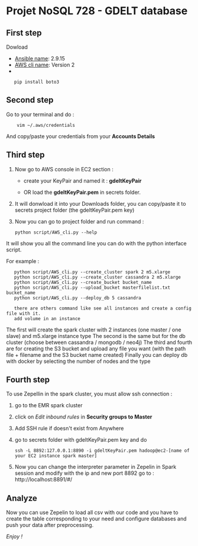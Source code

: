 # Projet NoSQL 728 - GDELT database

## First step
Dowload 
* [Ansible name](https://docs.ansible.com/ansible/latest/installation_guide/intro_installation.html): 2.9.15
* [AWS cli name](https://example.com): Version 2
*
           
       pip install boto3
## Second step

Go to your terminal and do :

        vim ~/.aws/credentials
        
 And copy/paste your credentials from your **Accounts Details**

## Third step
1. Now go to AWS console in EC2 section :

    - create your KeyPair and named it : **gdeltKeyPair** 

    - OR load the **gdeltKeyPair.pem** in secrets folder.

2. It will donwload it into your Downloads folder, you can copy/paste it to secrets project folder (the gdeltKeyPair.pem key)

3. Now you can go to project folder and run command :

       python script/AWS_cli.py --help
        
 It will show you all the command line you can do with the python interface script.
 
 For example :
 
       python script/AWS_cli.py --create_cluster spark 2 m5.xlarge
       python script/AWS_cli.py --create_cluster cassandra 2 m5.xlarge 
       python script/AWS_cli.py --create_bucket bucket_name
       python script/AWS_cli.py --upload_bucket masterfilelist.txt bucket_name
       python script/AWS_cli.py --deploy_db 5 cassandra
       
       there are others command like see all instances and create a config file with it.
       add volume in an instance
   
 The first will create the spark cluster with 2 instances (one master / one slave) and m5.xlarge instance type
 The second is the same but for the db cluster (choose between cassandra / mongodb / neo4j)
 The third and fourth are for creating the S3 bucket and upload any file you want (with the path file + filename and the S3 bucket name created)
 Finally you can deploy db with docker by selecting the number of nodes and the type
 
 ## Fourth step
 
 To use Zepellin in the spark cluster, you must allow ssh connection :
 
 1. go to the EMR spark cluster
 2. click on *Edit inbound rules* in **Security groups to Master**
 3. Add SSH rule if doesn't exist from Anywhere 
 4. go to secrets folder with gdeltKeyPair.pem key and do
 
        ssh -L 8892:127.0.0.1:8890 -i gdeltKeyPair.pem hadoop@ec2-[name of your EC2 instance spark master]
        
 5. Now you can change the interpreter parameter in Zepelin in Spark session and modify with the ip and new port 8892 go to : http://localhost:8891/#/
 
  ## Analyze
  
  Now you can use Zepelin to load all csv with our code and you have to create the table corresponding to your need and configure databases and push your data after preprocessing.
  
  *Enjoy !*